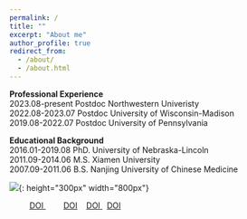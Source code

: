 ```yaml
---
permalink: /
title: ""
excerpt: "About me"
author_profile: true
redirect_from: 
  - /about/
  - /about.html
---
```


<span style='color: $twitter-color;'>**Professional Experience**</span>
<br/>2023.08-present    Postdoc Northwestern Univeristy
<br/>2022.08-2023.07    Postdoc University of Wisconsin-Madison
<br/>2019.08-2022.07    Postdoc University of Pennsylvania

<span style='color: $twitter-color;'>**Educational Background**</span>
<br/>2016.01-2019.08    PhD. University of Nebraska-Lincoln
<br/>2011.09-2014.06    M.S. Xiamen University 
<br/>2007.09-2011.06    B.S. Nanjing University of Chinese Medicine

![]({{site.baseurl}}/images/website_homepage.png){: height="300px" width="800px"}
<p align="justify">
&nbsp;&nbsp;&nbsp;&nbsp;&nbsp;&nbsp;&nbsp;&nbsp;<i class="fab fa-sistrix" style="color: #f53100;"></i> <a href="https://pubs.acs.org/doi/abs/10.1021/jacs.2c09700"> <u>DOI</u> </a>
&nbsp;&nbsp;&nbsp;&nbsp;&nbsp;&nbsp;&nbsp;&nbsp;<i class="fab fa-sistrix" style="color: #f53100;"></i><u>DOI</u>
&nbsp;&nbsp;<i class="fab fa-sistrix" style="color: #f53100;"></i> <a href="https://doi.org/10.1038/s41563-023-01612-2"> <u>DOI</u> </a>
&nbsp;&nbsp;<i class="fab fa-sistrix" style="color: #f53100;"></i><u>DOI</u>
</p>
